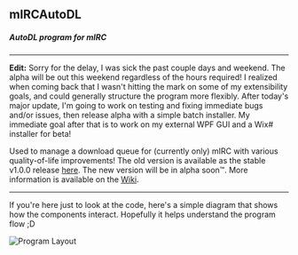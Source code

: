 ## mIRCAutoDL
##### AutoDL program for mIRC
---
**Edit:**
Sorry for the delay, I was sick the past couple days and weekend.  The alpha will be out this weekend
regardless of the hours required! I realized when coming back that I wasn't hitting the mark on some
of my extensibility goals, and could generally structure the program more flexibly.  After today's major
update, I'm going to work on testing and fixing immediate bugs and/or issues, then release alpha with a simple
batch installer.  My immediate goal after that is to work on my external WPF GUI and a Wix# installer for beta!

Used to manage a download queue for (currently only) mIRC with various quality-of-life improvements!
The old version is available as the stable v1.0.0 release [here](https://github.com/Rinsho/mIRCAutoDL/releases).
The new version will be in alpha soon™.  More information is available on the [Wiki](https://github.com/Rinsho/mIRCAutoDL/wiki).

---
If you're here just to look at the code, here's a simple diagram that shows how the components interact.
Hopefully it helps understand the program flow ;D

![Program Layout](http://i.imgur.com/QoJQh5i.jpg "Program Layout")
